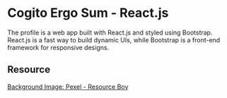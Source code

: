 # Cogito Ergo Sum - React.js
The profile is a web app built with React.js and styled using Bootstrap. React.js is a fast way to build dynamic UIs, while Bootstrap is a front-end framework for responsive designs.


## Resource
[Background Image: Pexel - Resource Boy](https://www.pexels.com/photo/wrinkled-brown-paper-13031765/)